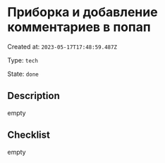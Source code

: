 # Приборка и добавление комментариев в попап

Created at: `2023-05-17T17:48:59.487Z`

Type: `tech`

State: `done`

## Description
empty

## Checklist
empty
